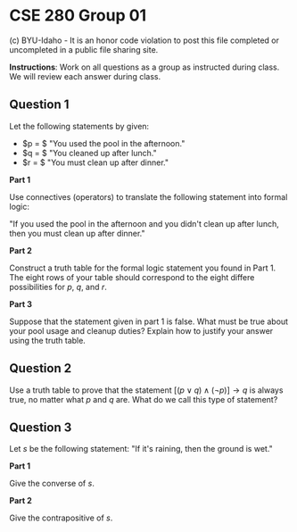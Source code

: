 # CSE 280 Group 01

(c) BYU-Idaho - It is an honor code violation to post this
file completed or uncompleted in a public file sharing site.

**Instructions**: Work on all questions as a group as instructed during class.  We will review each answer during class. 

## Question 1

Let the following statements by given:

* $p = $ "You used the pool in the afternoon."
* $q = $ "You cleaned up after lunch."
* $r = $ "You must clean up after dinner."

**Part 1**

Use connectives (operators) to translate the following statement into formal logic:

"If you used the pool in the afternoon and you didn't clean up after lunch, then you must clean up after dinner."

**Part 2**

Construct a truth table for the formal logic statement you found in Part 1.  The eight rows of your table should correspond to the eight differe possibilities for $p$, $q$, and $r$.

**Part 3**

Suppose that the statement given in part 1 is false.  What must be true about your pool usage and cleanup duties?  Explain how to justify your answer using the truth table.

## Question 2

Use a truth table to prove that the statement $[(p \lor q) \land (\neg p)] \to q$ is always true, no matter what $p$ and $q$ are.  What do we call this type of statement?

## Question 3

Let $s$ be the following statement:  "If it's raining, then the ground is wet."

**Part 1**

Give the converse of $s$.

**Part 2**

Give the contrapositive of $s$.

